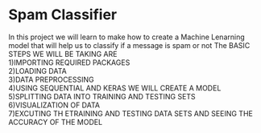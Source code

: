 # Spam Classifier
In this project we will learn to make how to create a Machine Lenarning model that will help us to classify if a message is spam or not
The BASIC STEPS WE WILL BE TAKING ARE</br>
1)IMPORTING REQUIRED PACKAGES</br>
2)LOADING DATA</br>
3)DATA PREPROCESSING</br>
4)USING SEQUENTIAL AND KERAS WE WILL CREATE A MODEL</br>
5)SPLITTING DATA INTO TRAINING AND TESTING SETS</br>
6)VISUALIZATION OF DATA</br>
7)EXCUTING TH ETRAINING AND TESTING DATA SETS AND SEEING THE ACCURACY OF THE MODEL</br>
